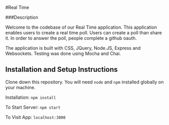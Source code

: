 #Real Time

###Description

Welcome to the codebase of our Real Time application. This application enables users to create a real time poll. 
Users can create a poll than share it. In order to answer the poll, people complete a github oauth.

The application is built with CSS, JQuery, Node.JS, Express and Websockets. Testing was done using Mocha and Chai. 

## Installation and Setup Instructions

Clone down this repository. You will need `node` and `npm` installed globally on your machine.  

Installation: `npm install`  

To Start Server: `npm start`

To Visit App: `localhost:3000`  
 

